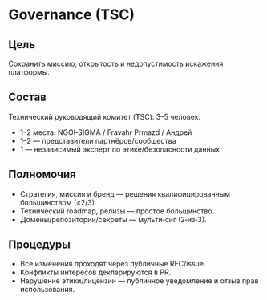 # Governance (TSC)

## Цель
Сохранить миссию, открытость и недопустимость искажения платформы.

## Состав
Технический руководящий комитет (TSC): 3–5 человек.
- 1–2 места: NGOI‑SIGMA / Fravahr Prmazd / Андрей
- 1–2 — представители партнёров/сообщества
- 1 — независимый эксперт по этике/безопасности данных

## Полномочия
- Стратегия, миссия и бренд — решения квалифицированным большинством (≥2/3).
- Технический roadmap, релизы — простое большинство.
- Домены/репозитории/секреты — мульти‑сиг (2‑из‑3).

## Процедуры
- Все изменения проходят через публичные RFC/issue.
- Конфликты интересов декларируются в PR.
- Нарушение этики/лицензии — публичное уведомление и отзыв прав использования.
